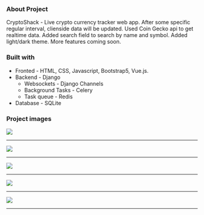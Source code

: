 ### About Project 
CryptoShack - Live crypto currency tracker web app.
After some specific regular interval, clienside data will be updated.
Used Coin Gecko api to get realtime data.
Added search field to search by name and symbol.
Added light/dark theme.
More features coming soon.

### Built with
* Fronted - HTML, CSS, Javascript, Bootstrap5, Vue.js.
* Backend - Django
    * Websockets - Django Channels
    * Background Tasks - Celery
    * Task queue - Redis
* Database - SQLite

### Project images
![ ](https://github.com/Tejas-Gosavi/CryptoShack/blob/master/Screenshot-1.png)
<hr />

![ ](https://github.com/Tejas-Gosavi/CryptoShack/blob/master/Screenshot-2.png)
<hr />

![ ](https://github.com/Tejas-Gosavi/CryptoShack/blob/master/Screenshot-3.png)
<hr />

![ ](https://github.com/Tejas-Gosavi/CryptoShack/blob/master/Screenshot-4.png)
<hr />

![ ](https://github.com/Tejas-Gosavi/CryptoShack/blob/master/Screenshot-5.png)
<hr />